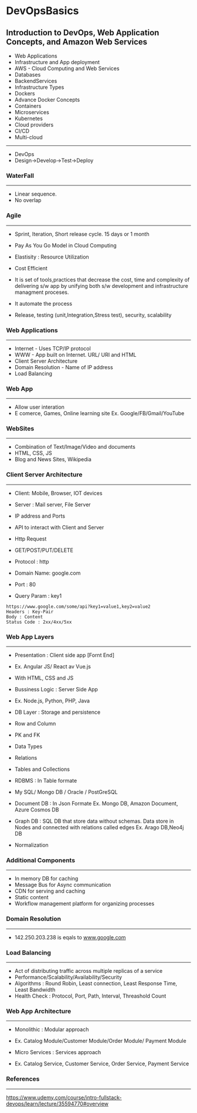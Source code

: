 # DevOpsBasics
Introduction to DevOps, Web Application Concepts, and Amazon Web Services
------------------

- Web Applications
- Infrastructure and App deployment
- AWS - Cloud Computing and Web Services
- Databases
- BackendServices
- Infrastructure Types
- Dockers
- Advance Docker Concepts
- Containers
- Microservices
- Kubernetes
- Cloud providers
- CI/CD
- Multi-cloud
--------------------------------------
- DevOps
- Design->Develop->Test->Deploy

### WaterFall
------------------

- Linear sequence.
- No overlap

### Agile 
------------------
- Sprint, Iteration, Short release cycle. 15 days or 1 month
- Pay As You Go Model in Cloud Computing
- Elastisity : Resource Utilization
- Cost Efficient

- It is set of tools,practices that decrease the cost, time and complexity
of delivering s/w app by unifying both s/w development and infrastructure managment proceses.
- It automate the process
- Release, testing (unit,Integration,Stress test), security, scalability
  
### Web Applications
-----------------------------------
- Internet - Uses TCP/IP protocol
- WWW - App built on Internet. URL/ URI and HTML
- Client Server Architecture
- Domain Resolution - Name of IP address
- Load Balancing

### Web App
----------
- Allow user interation
- E comerce, Games, Online learning site
Ex. Google/FB/Gmail/YouTube

### WebSites
----------
- Combination of Text/Image/Video and documents
- HTML, CSS, JS
- Blog and News Sites, Wikipedia

### Client Server Architecture
---------------------------------
- Client: Mobile, Browser, IOT devices
- Server : Mail server, File Server
- IP address and Ports
- API to interact with Client and Server
- Http Request

- GET/POST/PUT/DELETE

- Protocol : http
- Domain Name: google.com
- Port : 80
- Query Param : key1
  
~~~
https://www.google.com/some/api?key1=value1,key2=value2
Headers : Key-Pair
Body : Content
Status Code : 2xx/4xx/5xx
~~~

### Web App Layers
-----------
- Presentation : Client side app [Fornt End]
- Ex. Angular JS/ React av Vue.js
- With HTML, CSS and JS

- Bussiness Logic : Server Side App
- Ex. Node.js, Python, PHP, Java

- DB Layer : Storage and persistence 
- Row and Column
- PK and FK
- Data Types
- Relations
- Tables and Collections
- RDBMS : In Table formate
- My SQL/ Mongo DB / Oracle / PostGreSQL
- Document DB : In Json Formate Ex. Mongo DB, Amazon Document, Azure Cosmos DB
- Graph DB : SQL DB that store data without schemas. Data store in Nodes and connected with relations called edges Ex. Arago DB,Neo4j DB
- Normalization

### Additional Components
-------------------------------
- In memory DB for caching
- Message Bus for Async communication
- CDN for serving and caching
- Static content
- Workflow management platform for organizing processes

### Domain Resolution
---------------------------------
-  142.250.203.238 is eqals to www.google.com

### Load Balancing
---------------------------------
- Act of distributing traffic across multiple replicas of a service
- Performance/Scalability/Availability/Security
- Algorithms : Round Robin, Least connection, Least Response Time, Least Bandwidth
- Health Check : Protocol, Port, Path, Interval, Threashold Count

### Web App Architecture
--------------------------------
- Monolithic : Modular approach
- Ex. Catalog Module/Customer Module/Order Module/ Payment Module

- Micro Services : Services approach
- Ex. Catalog Service, Customer Service, Order Service, Payment Service

### References
--------------------------------
https://www.udemy.com/course/intro-fullstack-devops/learn/lecture/35594770#overview
